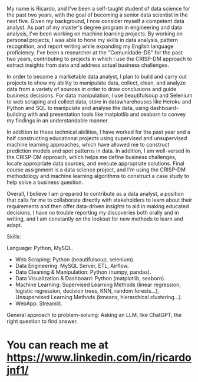 My name is Ricardo, and I've been a self-taught student of data science for the past two years, with the goal of becoming a senior data scientist in the next five. Given my background, I now consider myself a competent data analyst. As part of my master's degree program in engineering and data analysis, I've been working on machine learning projects. By working on personal projects, I was able to hone my skills in data analysis, pattern recognition, and report writing while expanding my English language proficiency. I've been a researcher at the "Comunidade-DS" for the past two years, contributing to projects in which I use the CRISP-DM approach to extract insights from data and address actual business challenges.

In order to become a marketable data analyst, I plan to build and carry out projects to show my ability to manipulate data, collect, clean, and analyze data from a variety of sources in order to draw conclusions and guide business decisions. For data manipulation, I use beautifulsoup and Selenium to web scraping and collect data, store in datawharehouses like Heroku and Python and SQL to manipulate and analyse the data, using dashboard-building with  and presentation tools like matplotlib and seaborn to convey my findings in an understandable manner.

In addition to these technical abilities, I have worked for the past year and a half constructing educational projects using supervised and unsupervised machine learning approaches, which have allowed me to construct prediction models and spot patterns in data. In addition, I am well-versed in the CRISP-DM approach, which helps me define business challenges, locate appropriate data sources, and execute appropriate solutions. Final course assignment is a data science project, and I'm using the CRISP-DM methodology and machine learning algorithms to construct a case study to help solve a business question.


Overall, I believe I am prepared to contribute as a data analyst, a position that calls for me to collaborate directly with stakeholders to learn about their requirements and then offer data-driven insights to aid in making educated decisions. I have no trouble reporting my discoveries both orally and in writing, and I am constantly on the lookout for new methods to learn and adapt.


Skills:

Language: Python, MySQL.
- Web Scraping: Python (beautifulsoup, selenium).
- Data Engineering: MySQL Server, ETL, Airflow.
- Data Cleaning & Manipulation: Python (numpy, pandas).
- Data Visualization & Dashboard: Python (matplotlib, seaborn).
- Machine Learning: Supervised Learning Methods (linear regression, logistic regression, decision trees, KNN, random forests...), Unsupervised Learning Methods (kmeans, hierarchical clustering...).
- WebApp: Streamlit. 
 
General approach to problem-solving: Asking an LLM, like ChatGPT, the right question to find answer.

# You can reach me at https://www.linkedin.com/in/ricardojnf1/

<!---Ricardojnf33/Ricardojnf33 is a ✨ special ✨ repository because its `README.md` (this file) appears on your GitHub profile.
You can click the Preview link to take a look at your changes.
--->
